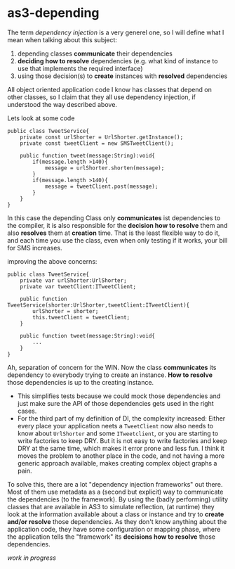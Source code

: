 as3-depending
=============

The term *dependency injection* is a very generel one, so I will define what I mean when talking about this subject:

1. depending classes **communicate** their dependencies
2. **deciding how to resolve** dependencies (e.g. what kind of instance to use that implements the required interface)
3. using those decision(s) to **create** instances with **resolved** dependencies


All object oriented application code I know has classes that depend on other classes, so I claim that they all use dependency injection, if understood the way described above.

Lets look at some code

    public class TweetService{
        private const urlShorter = UrlShorter.getInstance();
        private const tweetClient = new SMSTweetClient();
        
        public function tweet(message:String):void{
            if(message.length >140){
                message = urlShorter.shorten(message);
            }
            if(message.length >140){
                message = tweetClient.post(message);
            }
        }
    }

In this case the depending Class only **communicates** ist dependencies to the compiler, it is also responsible for the **decision how to resolve** them and also **resolves** them at **creation** time.
 That is the least flexible way to do it, and each time you use the class, even when only testing if it works, your bill for SMS increases.
 
 improving the above concerns:
  
    public class TweetService{
        private var urlShorter:UrlShorter;
        private var tweetClient:ITweetClient;
        
        public function TweetService(shorter:UrlShorter,tweetClient:ITweetClient){
            urlShorter = shorter;
            this.tweetClient = tweetClient;
        }
        
        public function tweet(message:String):void{
            ...
        }
    }

Ah, separation of concern for the WIN. Now the class **communicates** its dependency to everybody trying to create an instance. **How to resolve** those dependencies is up to the creating instance. 
- This simplifies tests because we could mock those dependencies and just make sure the API of those dependencies gets used in the right cases.
- For the third part of my definition of DI, the complexity increased: Either every place your application neets a `TweetClient` now also needs to know about `UrlShorter` and some `ITweetclient`, or you are starting to write factories to keep DRY. But it is not easy to write factories and keep DRY at the same time, which makes it error prone and less fun. I think it moves the problem to another place in the code, and not having a more generic approach available, makes creating complex object graphs a pain.

To solve this, there are a lot "dependency injection frameworks" out there. 
Most of them use metadata as a (second but explicit) way to communicate the dependencies (to the framework). By using the (badly performing) utility classes that are available in AS3 to simulate reflection, (at runtime) they look at the information available about a class or instance and try to **create and/or resolve** those dependencies. 
As they don't know anything about the application code, they have some configuration or mapping phase, where the application tells the "framework" its **decisions how to resolve** those dependencies. 

*work in progress*

